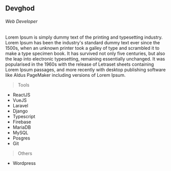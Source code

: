 ## Devghod

###### Web Developer


<p> Lorem Ipsum is simply dummy text of the printing and typesetting industry. Lorem Ipsum has been the industry's standard dummy text ever since the 1500s, when an unknown printer took a galley of type and scrambled it to make a type specimen book. It has survived not only five centuries, but also the leap into electronic typesetting, remaining essentially unchanged. It was popularised in the 1960s with the release of Letraset sheets containing Lorem Ipsum passages, and more recently with desktop publishing software like Aldus PageMaker including versions of Lorem Ipsum. </p>


> Tools
- ReactJS
- VueJS
- Laravel
- Django
- Typescript
- Firebase
- MariaDB
- MySQL
- Posgres
- Git

> Others
- Wordpress